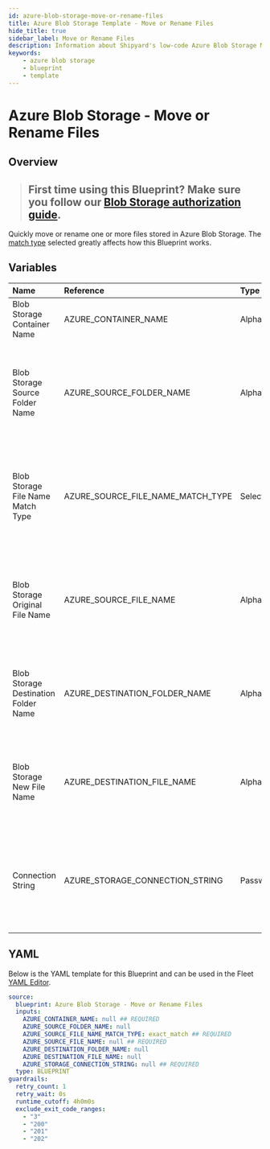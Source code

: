 ```yaml
---
id: azure-blob-storage-move-or-rename-files
title: Azure Blob Storage Template - Move or Rename Files
hide_title: true
sidebar_label: Move or Rename Files
description: Information about Shipyard's low-code Azure Blob Storage Move or Rename Files blueprint. Quickly move or rename one or more files from an Azure Blob Storage container. Once the files have moved, transfer them to another service or run another Vessel against the data.
keywords:
    - azure blob storage
    - blueprint
    - template
---
```


# Azure Blob Storage - Move or Rename Files

## Overview

> ## **First time using this Blueprint? Make sure you follow our [Blob Storage authorization guide](https://www.shipyardapp.com/docs/blueprint-library/azure-blob-storage/azure-blob-storage-authorization/)**.

Quickly move or rename one or more files stored in Azure Blob Storage. The [match type](https://www.shipyardapp.com/docs/reference/blueprint-library/match-type/) selected greatly affects how this Blueprint works.



## Variables

| Name                                 | Reference                         | Type         | Required           | Default       | Options                                                                | Description                                                                                                                         |
|:-------------------------------------|:----------------------------------|:-------------|:-------------------|:--------------|:-----------------------------------------------------------------------|:------------------------------------------------------------------------------------------------------------------------------------|
| Blob Storage Container Name          | AZURE_CONTAINER_NAME              | Alphanumeric | :white_check_mark: | -             | -                                                                      | Name of the target Azure storage container.                                                                                         |
| Blob Storage Source Folder Name      | AZURE_SOURCE_FOLDER_NAME          | Alphanumeric | :heavy_minus_sign: | -             | -                                                                      | Name of the folder where the target file is stored in the Azure storage container. If left blank, the root directory will be used   |
| Blob Storage File Name Match Type    | AZURE_SOURCE_FILE_NAME_MATCH_TYPE | Select       | :white_check_mark: | `exact_match` | Exact Match: `exact_match`<br></br><br></br>Regex Match: `regex_match` | Determines if the text in "Blob Storage Original File Name" will look for one file with exact match, or multiple files using regex. |
| Blob Storage Original File Name      | AZURE_SOURCE_FILE_NAME            | Alphanumeric | :white_check_mark: | -             | -                                                                      | Name of the target file(s) in the Azure storage storage container. Can be regex if "Match Type" is set accordingly.                 |
| Blob Storage Destination Folder Name | AZURE_DESTINATION_FOLDER_NAME     | Alphanumeric | :heavy_minus_sign: | -             | -                                                                      | The folder to where the target file will be moved to. If left blank then the root directory will be used                            |
| Blob Storage New File Name           | AZURE_DESTINATION_FILE_NAME       | Alphanumeric | :heavy_minus_sign: | -             | -                                                                      | The name of the file (if it is going to change) once it is moved, if left blank then it will retain the same name                   |
| Connection String                    | AZURE_STORAGE_CONNECTION_STRING   | Password     | :white_check_mark: | -             | -                                                                      | Connection string for programmatic access to download the file from the specified Azure storage container.                          |


## YAML

Below is the YAML template for this Blueprint and can be used in the Fleet [YAML Editor](../../reference/fleets/yaml-editor.md).

```yaml
source:
  blueprint: Azure Blob Storage - Move or Rename Files
  inputs:
    AZURE_CONTAINER_NAME: null ## REQUIRED
    AZURE_SOURCE_FOLDER_NAME: null 
    AZURE_SOURCE_FILE_NAME_MATCH_TYPE: exact_match ## REQUIRED
    AZURE_SOURCE_FILE_NAME: null ## REQUIRED
    AZURE_DESTINATION_FOLDER_NAME: null 
    AZURE_DESTINATION_FILE_NAME: null 
    AZURE_STORAGE_CONNECTION_STRING: null ## REQUIRED
  type: BLUEPRINT
guardrails:
  retry_count: 1
  retry_wait: 0s
  runtime_cutoff: 4h0m0s
  exclude_exit_code_ranges:
    - "3"
    - "200"
    - "201"
    - "202"
```
